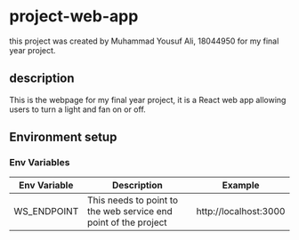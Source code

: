 # project-web-app
this project was created by Muhammad Yousuf Ali, 18044950 for my final year project.
## description
This is the webpage for my final year project, it is a React web app allowing users to turn a light and fan on or off.

## Environment setup

### Env Variables

| Env Variable | Description                                                     | Example               |
|--------------|-----------------------------------------------------------------|-----------------------|
| WS_ENDPOINT  | This needs to point to the web service end point of the project | http://localhost:3000 |
